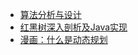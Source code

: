 
- [算法分析与设计](./algorithm-analysis-and-design.md)
- [红黑树深入剖析及Java实现](http://tech.meituan.com/redblack-tree.html)
- [漫画：什么是动态规划](http://mp.weixin.qq.com/s/_kHeAI4PvF-KH7IQrmnRVg)
